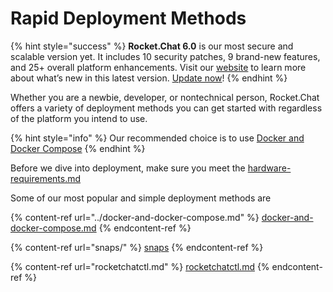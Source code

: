 # Rapid Deployment Methods

{% hint style="success" %}
**Rocket.Chat 6.0** is our most secure and scalable version yet. It includes 10 security patches, 9 brand-new features, and 25+ overall platform enhancements. Visit our [website](https://www.rocket.chat/six) to learn more about what’s new in this latest version. [Update now](https://docs.rocket.chat/deploy/updating-rocket.chat)!
{% endhint %}

Whether you are a newbie, developer, or nontechnical person, Rocket.Chat offers a variety of deployment methods you can get started with regardless of the platform you intend to use.

{% hint style="info" %}
Our recommended choice is to use [Docker and Docker Compose](../docker-and-docker-compose.md)
{% endhint %}

Before we dive into deployment, make sure you meet the [hardware-requirements.md](../hardware-requirements.md "mention")

Some of our most popular and simple deployment methods are

{% content-ref url="../docker-and-docker-compose.md" %}
[docker-and-docker-compose.md](../docker-and-docker-compose.md)
{% endcontent-ref %}

{% content-ref url="snaps/" %}
[snaps](snaps/)
{% endcontent-ref %}

{% content-ref url="rocketchatctl.md" %}
[rocketchatctl.md](rocketchatctl.md)
{% endcontent-ref %}
